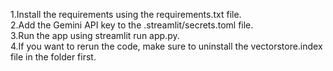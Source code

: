 1.Install the requirements using the requirements.txt file.\
2.Add the Gemini API key to the .streamlit/secrets.toml file.\
3.Run the app using streamlit run app.py.\
4.If you want to rerun the code, make sure to uninstall the vectorstore.index file in the folder first.

